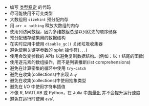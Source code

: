 - 编写
  [类型稳定](https://www.johnmyleswhite.com/notebook/2013/12/06/writing-type-stable-code-in-julia)
  的代码
- 尽可能使用不可变类型
- 大数组用 `sizehint` 预分配内存
- 用 `arr = nothing` 释放大数组的内存
- 使用列访问数组，因为多维数组总是以列优先的顺序储存
- 预分配储存结果用的数据结构
- 在实时应用中使用 `disable_gc()` 关闭垃圾收集器
- 避免使用关键字参数的 splat 操作符(`...`)
- 使用会改变参数的 APIs 以避免复制数据结构。(例如：以 `!` 结尾的函数)
- 使用逐元素的数组操作，而不是列表推断(list comprehensions)
- 避免在计算密集的循环中使用 `try`-`catch`
- 避免在收集(collections)中出现 `Any`
- 避免在收集(collections)中使用抽象类型
- 避免在 I/O 中使用字符串插值
- 不像 R, MATLAB 或 Python，在 Julia 中[向量化](https://www.johnmyleswhite.com/notebook/2013/12/22/the-relationship-between-vectorized-and-devectorized-code "https://www.johnmyleswhite.com/notebook/2013/12/22/the-relationship-between-vectorized-and-devectorized-code")
  并不会提升运行速度
- 避免在运行时使用 `eval`
